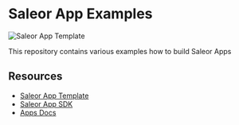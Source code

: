 # Saleor App Examples

![Saleor App Template](https://user-images.githubusercontent.com/249912/71523206-4e45f800-28c8-11ea-84ba-345a9bfc998a.png)

This repository contains various examples how to build Saleor Apps

## Resources

- [Saleor App Template](https://github.com/saleor/saleor-app-template)
- [Saleor App SDK](https://github.com/saleor/saleor-app-sdk)
- [Apps Docs](https://docs.saleor.io/docs/3.x/developer/extending/apps/key-concepts)
